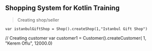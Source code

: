 ## Shopping System for Kotlin Training

> Creating shop/seller

  `var istanbulGiftShop = Shop().createShop(1,"Istanbul Gift Shop")`

// Creating customer
    var customer1 = Customer().createCustomer(
            1,
            "Kerem Oflu",
            12000.0)
